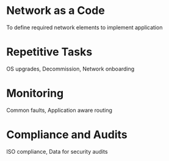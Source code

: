 # Network as a Code  
To define required network elements to implement application 

# Repetitive Tasks  
OS upgrades, Decommission, Network onboarding

# Monitoring  
Common faults, Application aware routing 

# Compliance and Audits  
ISO compliance, Data for security audits 